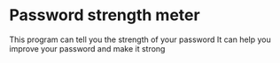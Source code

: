 # Password strength meter
This program can tell you the strength of your password
It can help you improve your password and make it strong
